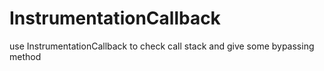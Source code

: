 # InstrumentationCallback

use InstrumentationCallback to check call stack and give some bypassing method 
